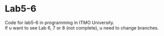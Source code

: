 # Lab5-6
Code for lab5-6 in programming in ITMO University. <br />
If u want to see Lab 6, 7 or 8 (not complete), u need to change branches.
